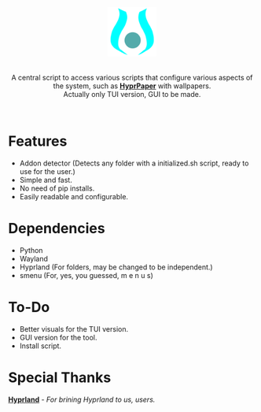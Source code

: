<div align = center>

<img src="Assets/hyprsettings-header.svg" width="100" height="100" alt="hyprwallpaper">
<br><br>

A central script to access various scripts that configure various aspects of the system, such as **[HyprPaper]** with wallpapers. <br>
Actually only TUI version, GUI to be made.<br>

<br>

</div>


# Features
- Addon detector (Detects any folder with a initialized.sh script, ready to use for the user.)
- Simple and fast.
- No need of pip installs.
- Easily readable and configurable.

# Dependencies
- Python
- Wayland
- Hyprland (For folders, may be changed to be independent.)
- smenu (For, yes, you guessed, m e n u s)

# To-Do
- Better visuals for the TUI version.
- GUI version for the tool.
- Install script.

# Special Thanks

**[Hyprland]** - *For brining Hyprland to us, users.*

<!----------------------------------{ Thanks }--------------------------------->

[Hyprland]: https://github.com/hyprwm/Hyprland
[HyprPaper]: https://github.com/Breena-Icefrost/HyprWallpaper

